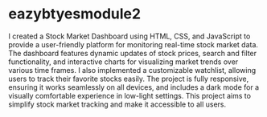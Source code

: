 # eazybtyesmodule2
I created a Stock Market Dashboard using HTML, CSS, and JavaScript to provide a user-friendly platform for monitoring real-time stock market data. The dashboard features dynamic updates of stock prices, search and filter functionality, and interactive charts for visualizing market trends over various time frames. I also implemented a customizable watchlist, allowing users to track their favorite stocks easily. The project is fully responsive, ensuring it works seamlessly on all devices, and includes a dark mode for a visually comfortable experience in low-light settings. This project aims to simplify stock market tracking and make it accessible to all users.
